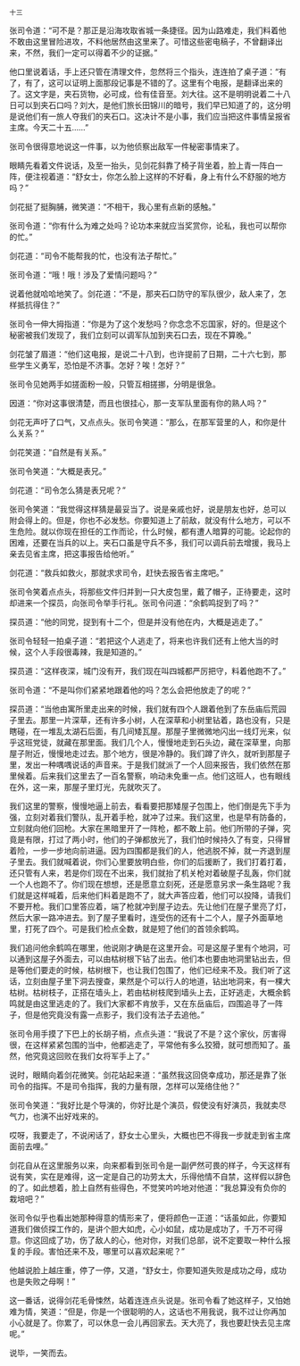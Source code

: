     十三 

   张司令道：“可不是？那正是沿海攻取省城一条捷径。因为山路难走，我们料着他不敢由这里冒险进攻，不料他居然由这里来了。可惜这些密电稿子，不曾翻译出来，不然，我们一定可以得着不少的证据。”

   他口里说着话，手上还只管在清理文件，忽然将三个指头，连连拍了桌子道：“有了，有了，这可以证明上面那段记事是不错的了。这里有个电报，是翻译出来的了。这文字是，夹石货物，必可成，俭有佳音至。刘大往。这不是明明说着二十八日可以到夹石口吗？刘大，是他们旅长田锦川的暗号，我们早已知道了的，这分明是说他们有一旅人夺我们的夹石口。这决计不是小事，我们应当把这件事情呈报省主席。今天二十五……”

   张司令很得意地说这一件事，以为他侦察出敌军一件秘密事情来了。

   眼睛先看着文件说话，及至一抬头，见剑花斜靠了椅子背坐着，脸上青一阵白一阵，便注视着道：“舒女士，你怎么脸上这样的不好看，身上有什么不舒服的地方吗？”

   剑花挺了挺胸脯，微笑道：“不相干，我心里有点新的感触。”

   张司令道：“你有什么为难之处吗？论功本来就应当奖赏你，论私，我也可以帮你的忙。”

   剑花道：“司令不能帮我的忙，也没有法子帮忙。”

   张司令道：“哦！哦！涉及了爱情问题吗？”

   说着他就哈哈地笑了。剑花道：“不是，那夹石口防守的军队很少，敌人来了，怎样抵抗得住？”

   张司令一伸大拇指道：“你是为了这个发愁吗？你念念不忘国家，好的。但是这个秘密被我们发现了，我们立刻可以调军队加到夹石口去，现在不算晚。”

   剑花皱了眉道：“他们这电报，是说二十八到，也许提前了日期，二十六七到，那些学生义勇军，恐怕是不济事。怎好？唉！怎好？”

   张司令见她两手如搓面粉一般，只管互相搓挪，分明是很急。

   因道：“你对这事很清楚，而且也很挂心，那一支军队里面有你的熟人吗？”

   剑花无声吁了口气，又点点头。张司令笑道：“那么，在那军营里的人，和你是什么关系？”

   剑花笑道：“自然是有关系。”

   张司令笑道：“大概是表兄。”

   剑花道：“司令怎么猜是表兄呢？”

   张司令笑道：“我觉得这样猜是最妥当了。说是亲戚也好，说是朋友也好，总可以附会得上的。但是，你也不必发愁。你要知道上了前敌，就没有什么地方，可以不生危险。就以你现在担任的工作而论，什么时候，都有遭人暗算的可能。论起你的困难，还要在当兵的以上。夹石口虽是守兵不多，我们可以调兵前去增援，我马上亲去见省主席，把这事报告给他听。”

   剑花道：“救兵如救火，那就求求司令，赶快去报告省主席吧。”

   张司令笑着点点头，将那些文件归并到一只大皮包里，戴了帽子，正待要走，这时却进来一个探员，向张司令举手行礼。张司令问道：“余鹤鸣捉到了吗？”

   探员道：“他的同党，捉到有十二个，但是并没有他在内，大概是逃走了。”

   张司令轻轻一拍桌子道：“若把这个人逃走了，将来也许我们还有上他大当的时候，这个人手段很毒辣，我是知道的。”

   探员道：“这样夜深，城门没有开，我们现在叫四城都严厉把守，料着他跑不了。”

   张司令道：“不是叫你们紧紧地跟着他的吗？怎么会把他放走了的呢？”

   探员道：“当他由寓所里走出来的时候，我们就有四个人跟着他到了东岳庙后荒园子里去。那里一片深草，还有许多小树，人在深草和小树里钻着，路也没有，只是瞎碰，在一堆乱太湖石后面，有几间矮瓦屋。那屋子里微微地闪出一线灯光来，似乎这班党徒，就藏在那里面。我们几个人，慢慢地走到石头边，藏在深草里，向那屋子附近，慢慢地走过去。那个地方，很是冷静的。我们蹲了许久，就听到那屋子里，发出一种喁喁说话的声音来。于是我们就派了一个人回来报告，我们依然在那里候着。后来我们这里去了一百名警察，响动未免重一点。他们这班人，也有眼线在外，这一来，那屋子里灯光，先就吹灭了。

   我们这里的警察，慢慢地逼上前去，看看要把那矮屋子包围上，他们倒是先下手为强，立刻对着我们警队，乱开着手枪，就冲了过来。我们这里，也是早有防备的，立刻就向他们回枪。大家在黑暗里开了一阵枪，都不敢上前。他们所带的子弹，究竟是有限，打过了两小时，他们的子弹都放光了，我们怕时候持久了有变，只得冒着险，一步一步地向前进逼。因为四围都是我们的人，他逃脱不掉，就一齐退到屋子里去。我们就喊着说，你们心里要放明白些，你们的后援断了，我们打着打着，还只管有人来，若是你们现在不出来，我们就抬了机关枪对着破屋子乱轰，你们就一个人也跑不了。你们现在想想，还是愿意立刻死，还是愿意另求一条生路呢？我们就是这样喊着，后来他们料着是跑不了，就大声答应着，他们可以投降，请我们不要开枪。我们口里答应着，端了枪就冲到屋子边去。先让他们在屋子里亮了灯，然后大家一路冲进去。到了屋子里看时，连受伤的还有十二个人，屋子外面草地里，打死了四个。可是我们检点全数，就是短了他们的首领余鹤鸣。

   我们追问他余鹤鸣在哪里，他说刚才确是在这里开会。可是这屋子里有个地洞，可以通到这屋子外面去，可以由枯树根下钻了出去。他们本也要由地洞里钻出去，但是等他们要走的时候，枯树根下，也让我们包围了，他们已经来不及。我们听了这话，立刻由屋子里下洞去搜查，果然是个可以行人的地道，钻出地洞来，有一棵大枯树。枯树枝子，正搭在墙头上，若由枯树枝爬到墙头上去，正好逃走，大概余鹤鸣就是由这里逃走的了。我们大家都不肯放手，又在东岳庙后，四围追寻了一阵子，但是他究竟没有露一点影子，我们没有法子去追他。”

   张司令用手摸了下巴上的长胡子梢，点点头道：“我说了不是？这个家伙，厉害得很，在这样紧紧包围的当中，他都逃走了，平常他有多么狡猾，就可想而知了。虽然，他究竟这回败在我们女将军手上了。”

   说时，眼睛向着剑花微笑。剑花站起来道：“虽然我这回侥幸成功，那还是靠了张司令的指挥。不是司令指挥，我的力量有限，怎样可以笼络住他？”

   张司令笑道：“我好比是个导演的，你好比是个演员，假使没有好演员，我就卖尽气力，也演不出好戏来的。

   哎呀，我要走了，不说闲话了，舒女士心里头，大概也巴不得我一步就走到省主席面前去哩。”

   剑花自从在这里服务以来，向来都看到张司令是一副俨然可畏的样子，今天这样有说有笑，实在是难得，这一定是自己的功劳太大，乐得他情不自禁，这样假以辞色的了。如此想着，脸上自然有些得色，不觉笑吟吟地对他道：“我总算没有负你的栽培吧？”

   张司令似乎也看出她那种得意的情形来了，便将颜色一正道：“话虽如此，你要知道我们做侦探工作的，是讲个胆大如虎，心小如鼠，成功是成功了，千万不可得意。你这回成了功，伤了敌人的心，他对你，对我们总部，说不定要取一种什么报复的手段。害怕还来不及，哪里可以喜欢起来呢？”

   他越说脸上越庄重，停了一停，又道，“舒女士，你要知道失败是成功之母，成功也是失败之母啊！”

   这一番话，说得剑花毛骨悚然，站着连连点头说是。张司令看了她这样子，又怕她难为情，笑道：“但是，你是一个很聪明的人，这话也不用我说，我不过让你再加小心就是了。你累了，可以休息一会儿再回家去。天大亮了，我也要赶快去见主席呢。”

   说毕，一笑而去。

